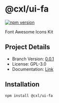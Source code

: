 # @cxl/ui-fa 
	
[![npm version](https://badge.fury.io/js/%40cxl%2Fui-fa.svg)](https://badge.fury.io/js/%40cxl%2Fui-fa)

Font Awesome Icons Kit

## Project Details

-   Branch Version: [0.0.1](https://npmjs.com/package/@cxl/ui-fa/v/0.0.1)
-   License: GPL-3.0
-   Documentation: [Link](undefined)

## Installation

	npm install @cxl/ui-fa

